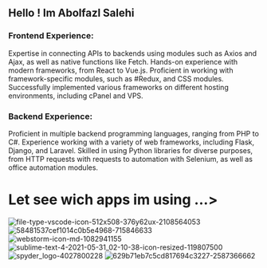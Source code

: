 
## Hello ! Im Abolfazl Salehi

### Frontend Experience:

Expertise in connecting APIs to backends using modules such as Axios and Ajax, as well as native functions like Fetch.
Hands-on experience with modern frameworks, from React to Vue.js.
Proficient in working with framework-specific modules, such as #Redux, and CSS modules.
Successfully implemented various frameworks on different hosting environments, including cPanel and VPS.
### Backend Experience:

Proficient in multiple backend programming languages, ranging from PHP to C#.
Experience working with a variety of web frameworks, including Flask, Django, and Laravel.
Skilled in using Python libraries for diverse purposes, from HTTP requests with requests to automation with Selenium, as well as office automation modules.



# Let see wich apps im using ...>

![file-type-vscode-icon-512x508-376y62ux-2108564053](https://github.com/user-attachments/assets/e39b75fc-0377-4561-9d90-8b86cf3fbc9c)  ![58481537cef1014c0b5e4968-715846633](https://github.com/user-attachments/assets/7b723759-fd46-42a5-a69d-fda6ed7022f5)  ![webstorm-icon-md-1082941155](https://github.com/user-attachments/assets/7b0753de-d4f3-4327-b071-267fe4678f72)  ![sublime-text-4-2021-05-31_02-10-38-icon-resized-119807500](https://github.com/user-attachments/assets/c9326af8-089f-4bad-a1f6-bc2d3e1cb6a2)  ![spyder_logo-4027800228](https://github.com/user-attachments/assets/6bdd46b8-84b9-45eb-85f9-740d6b86d34f) ![629b71eb7c5cd817694c3227-2587366662](https://github.com/user-attachments/assets/fcc6a346-afb3-4217-adb4-9f4004329ed9)




